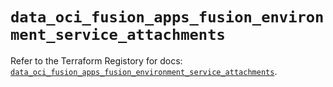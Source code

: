 # `data_oci_fusion_apps_fusion_environment_service_attachments`

Refer to the Terraform Registory for docs: [`data_oci_fusion_apps_fusion_environment_service_attachments`](https://registry.terraform.io/providers/oracle/oci/6.18.0/docs/data-sources/fusion_apps_fusion_environment_service_attachments).
